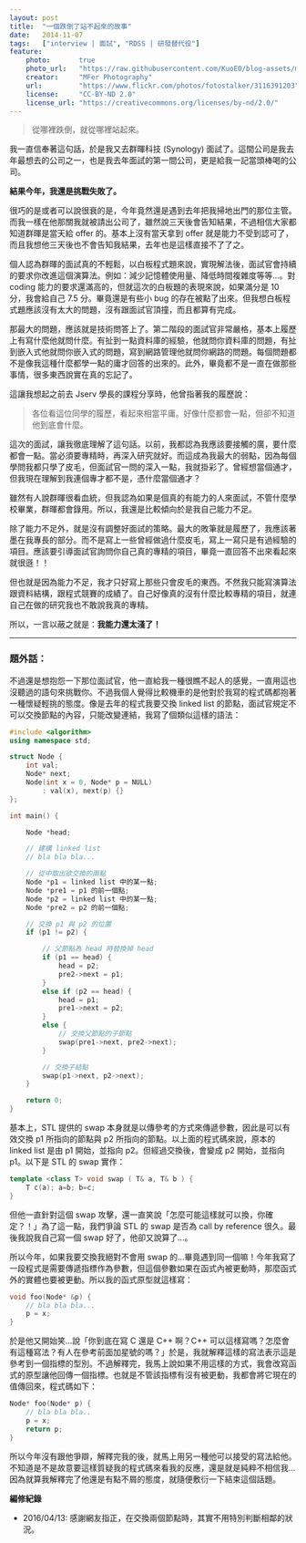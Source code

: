 ```yaml
---
layout: post
title:  "一個跌倒了站不起來的故事"
date:   2014-11-07
tags:   ["interview | 面試", "RDSS | 研發替代役"]
feature:
    photo:       true
    photo_url:   "https://raw.githubusercontent.com/KuoE0/blog-assets/master/feature-photos/2014-11-07-fell-down-again.jpg"
    creator:     "MFer Photography"
    url:         "https://www.flickr.com/photos/fotostalker/3116391203"
    license:     "CC-BY-ND 2.0"
    license_url: "https://creativecommons.org/licenses/by-nd/2.0/"
---
```


> 從哪裡跌倒，就從哪裡站起來。

我一直信奉著這句話，於是我又去群暉科技 (Synology) 面試了。這間公司是我去年最想去的公司之一，也是我去年面試的第一間公司，更是給我一記當頭棒喝的公司。

**結果今年，我還是挑戰失敗了。**

很巧的是或者可以說很衰的是，今年竟然還是遇到去年把我掃地出門的那位主管。而我一樣在他那關我就被請出公司了，雖然說三天後會告知結果，不過相信大家都知道群暉是當天給 offer 的。基本上沒有當天拿到 offer 就是能力不受到認可了，而且我想他三天後也不會告知我結果，去年也是這樣直接不了了之。

個人認為群暉的面試真的不輕鬆，以白板程式題來說，實現解法後，面試官會持續的要求你改進這個演算法。例如：減少記憶體使用量、降低時間複雜度等等...。對 coding 能力的要求還滿高的，但就這次的白板題的表現來說，如果滿分是 10 分，我會給自己 7.5 分。畢竟還是有些小 bug 的存在被點了出來。但我想白板程式題應該沒有太大的問題，沒有跟面試官頂撞，而且都算有完成。

那最大的問題，應該就是技術問答上了。第二階段的面試官非常嚴格，基本上履歷上有寫什麼他就問什麼。有扯到一點資料庫的經驗，他就問你資料庫的問題，有扯到嵌入式他就問你嵌入式的問題，寫到網路管理他就問你網路的問題。每個問題都不是像我這種什麼都學一點的庸才回答的出來的。此外，畢竟都不是一直在做那些事情，很多東西說實在真的忘記了。

這讓我想起之前去 Jserv 學長的課程分享時，他曾指著我的履歷說：

> 各位看這位同學的履歷，看起來相當平庸。好像什麼都會一點，但卻不知道他到底會什麼。

這次的面試，讓我徹底理解了這句話。以前，我都認為我應該要接觸的廣，要什麼都會一點。當必須要專精時，再深入研究就好。而這成為我最大的弱點，因為每個學問我都只學了皮毛，但面試官一問的深入一點，我就掛彩了。曾經想當個通才，但我現在理解到我連個專才都不是，憑什麼當個通才？

雖然有人說群暉很看血統，但我認為如果是個真的有能力的人來面試，不管什麼學校畢業，群暉都會錄用。所以，我還是比較傾向於是我自己能力不足。

除了能力不足外，就是沒有調整好面試的策略。最大的敗筆就是履歷了，我應該著墨在我專長的部分。而不是寫上一些曾經做過什麼皮毛，寫上一寫只是有過經驗的項目。應該要引導面試官詢問你自己真的專精的項目，畢竟一直回答不出來看起來就很遜！！

但也就是因為能力不足，我才只好寫上那些只會皮毛的東西。不然我只能寫演算法跟資料結構，跟程式競賽的成績了。自己好像真的沒有什麼比較專精的項目，就連自己在做的研究我也不敢說我真的專精。

所以，一言以蔽之就是：**我能力還太淺了！**

---

### 題外話：

不過還是想抱怨一下那位面試官，他一直給我一種很瞧不起人的感覺，一直用這也沒聽過的語句來挑戰你。不過我個人覺得比較機車的是他對於我寫的程式碼都抱著一種懷疑輕挑的態度。像是去年的程式我要交換 linked list 的節點，面試官規定不可以交換節點的內容，只能改變連結，我寫了個類似這樣的語法：

```c++
#include <algorithm>
using namespace std;

struct Node {
    int val;
    Node* next;
    Node(int x = 0, Node* p = NULL)
        : val(x), next(p) {}
};

int main() {

    Node *head;

    // 建構 linked list
    // bla bla bla...

    // 從中取出欲交換的兩點
    Node *p1 = linked list 中的某一點;
    Node *pre1 = p1 的前一個點;
    Node *p2 = linked list 中的某一點;
    Node *pre2 = p2 的前一個點;

    // 交換 p1 與 p2 的位置
    if (p1 != p2) {

        // 父節點為 head 時替換掉 head
        if (p1 == head) {
            head = p2;
            pre2->next = p1;
        }
        else if (p2 == head) {
            head = p1;
            pre1->next = p2;
        }
        else {
            // 交換父節點的子節點
            swap(pre1->next, pre2->next);
        }

        // 交換子結點
        swap(p1->next, p2->next);
    }

    return 0;
}

```

基本上，STL 提供的 swap 本身就是以傳參考的方式來傳遞參數，因此是可以有效交換 p1 所指向的節點與 p2 所指向的節點。以上面的程式碼來說，原本的 linked list 是由 p1 開始，並指向 p2。但經過交換後，會變成 p2 開始，並指向 p1。以下是 STL 的 swap 實作：

```c++
template <class T> void swap ( T& a, T& b ) {
    T c(a); a=b; b=c;
}
```

但他一直針對這個 swap 攻擊，還一直笑說「怎麼可能這樣就可以換，你確定？！」為了這一點，我們爭論 STL 的 swap 是否為 call by reference 很久。最後我說我自己寫一個 swap 好了，他卻又說算了...。

所以今年，如果我要交換我絕對不會用 swap 的...畢竟遇到同一個嘛！今年我寫了一段程式是需要傳遞指標作為參數，但這個參數如果在函式內被更動時，那麼函式外的實體也要被更動。所以我的函式原型就這樣寫：

```c++
void foo(Node* &p) {
    // bla bla bla...
    p = x;
}
```

於是他又開始笑...說「你到底在寫 C 還是 C++ 啊？C++ 可以這樣寫嗎？怎麼會有這種寫法？有人在參考前面加星號的嗎？」於是，我就解釋這樣的寫法表示這是參考到一個指標的型別。不過解釋完，我馬上說如果不用這樣的方式，我會改寫函式的原型讓他回傳一個指標。也就是不管該指標有沒有被更動，我都會將它現在的值傳回來，程式碼如下：

```c++
Node* foo(Node* p) {
    // bla bla bla..
    p = x;
    return p;
}
```

所以今年沒有跟他爭辯，解釋完我的後，就馬上用另一種他可以接受的寫法給他。不知道是不是故意要這樣質疑我的程式碼來看我的反應，還是就是純粹不相信我...因為就算我解釋完了他還是有點不屑的態度，就隨便敷衍一下結束這個話題。

**編修紀錄**

- 2016/04/13: 感謝網友指正，在交換兩個節點時，其實不用特別判斷相鄰的狀況。

